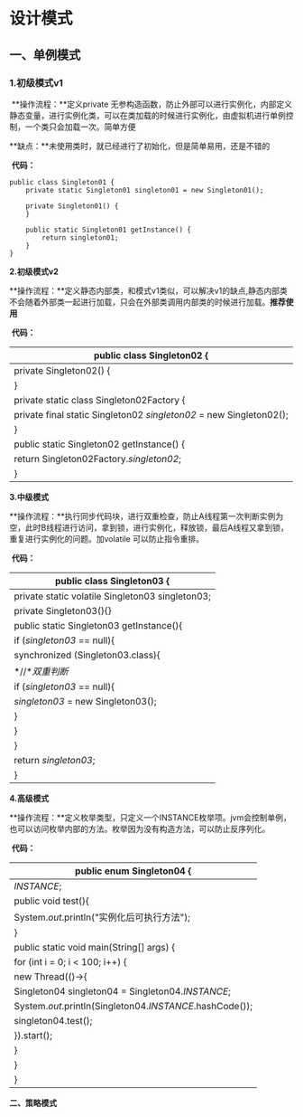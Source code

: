 # 设计模式

## **一、单例模式**

### **1.初级模式v1**

​       **操作流程：**定义private 无参构造函数，防止外部可以进行实例化，内部定义静态变量，进行实例化类，可以在类加载的时候进行实例化，由虚拟机进行单例控制，一个类只会加载一次。简单方便

​       **缺点：**未使用类时，就已经进行了初始化，但是简单易用，还是不错的

​       **代码：**

```
public class Singleton01 {
	private static Singleton01 singleton01 = new Singleton01();

	private Singleton01() {
	}

	public static Singleton01 getInstance() {
		return singleton01;
	}
}
```

**2.初级模式v2**

​        **操作流程：**定义静态内部类，和模式v1类似，可以解决v1的缺点,静态内部类不会随着外部类一起进行加载，只会在外部类调用内部类的时候进行加载。**推荐使用**

​          **代码：**

| public class Singleton02 {                                   |
| ------------------------------------------------------------ |
| private Singleton02() {                                      |
| }                                                            |
| private static class Singleton02Factory {                    |
| private final static Singleton02 *singleton02* = new Singleton02(); |
| }                                                            |
| public static Singleton02 getInstance() {                    |
| return Singleton02Factory.*singleton02*;                     |
| }                                                            |

**3.中级模式**

​        **操作流程：**执行同步代码块，进行双重检查，防止A线程第一次判断实例为空，此时B线程进行访问，拿到锁，进行实例化，释放锁，最后A线程又拿到锁，重复进行实例化的问题。加volatile 可以防止指令重排。

​        **代码：**

| public class Singleton03 {                       |
| ------------------------------------------------ |
| private static volatile Singleton03 singleton03; |
| private Singleton03(){}                          |
| public static Singleton03 getInstance(){         |
| if (*singleton03* == null){                      |
| synchronized (Singleton03.class){                |
| *//**双重判断*                                   |
| if (*singleton03* == null){                      |
| *singleton03* = new Singleton03();               |
| }                                                |
| }                                                |
| }                                                |
| return *singleton03*;                            |
| }                                                |

**4.高级模式**

​        **操作流程：**定义枚举类型，只定义一个INSTANCE枚举项。jvm会控制单例，也可以访问枚举内部的方法。枚举因为没有构造方法，可以防止反序列化。

​         **代码：**

| public enum  Singleton04 {                               |
| -------------------------------------------------------- |
| *INSTANCE*;                                              |
| public void test(){                                      |
| System.*out*.println("实例化后可执行方法");              |
| }                                                        |
| public static void main(String[] args) {                 |
| for (int i = 0; i < 100; i++) {                          |
| new Thread(()->{                                         |
| Singleton04 singleton04 = Singleton04.*INSTANCE*;        |
| System.*out*.println(Singleton04.*INSTANCE*.hashCode()); |
| singleton04.test();                                      |
| }).start();                                              |
| }                                                        |
| }                                                        |
| }                                                        |

**二、策略模式**